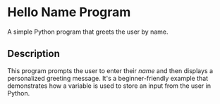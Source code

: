 # **Hello Name Program**
A simple Python program that greets the user by name.

## Description
This program prompts the user to enter their *name* and then displays a personalized greeting message. It's a beginner-friendly example that demonstrates how a variable is used to store an input from the user in Python.
